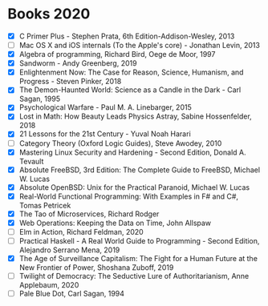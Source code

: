 # Books 2020

- [x] C Primer Plus - Stephen Prata, 6th Edition-Addison-Wesley, 2013
- [ ] Mac OS X and iOS internals (To the Apple's core) - Jonathan Levin, 2013
- [x] Algebra of programming, Richard Bird, Oege de Moor, 1997
- [x] Sandworm - Andy Greenberg, 2019
- [x] Enlightenment Now: The Case for Reason, Science, Humanism, and Progress - Steven Pinker, 2018
- [x] The Demon-Haunted World: Science as a Candle in the Dark - Carl Sagan, 1995
- [x] Psychological Warfare -  Paul M. A. Linebarger, 2015
- [x] Lost in Math: How Beauty Leads Physics Astray, Sabine Hossenfelder, 2018
- [x] 21 Lessons for the 21st Century - Yuval Noah Harari
- [ ] Category Theory (Oxford Logic Guides), Steve Awodey, 2010
- [x] Mastering Linux Security and Hardening - Second Edition, Donald A. Tevault
- [x] Absolute FreeBSD, 3rd Edition: The Complete Guide to FreeBSD, Michael W. Lucas
- [x] Absolute OpenBSD: Unix for the Practical Paranoid, Michael W. Lucas
- [x] Real-World Functional Programming: With Examples in F# and C#, Tomas Petricek
- [x] The Tao of Microservices, Richard Rodger
- [x] Web Operations: Keeping the Data on Time, John Allspaw
- [ ] Elm in Action, Richard Feldman, 2020
- [ ] Practical Haskell - A Real World Guide to Programming - Second Edition, Alejandro Serrano Mena, 2019
- [x] The Age of Surveillance Capitalism: The Fight for a Human Future at the New Frontier of Power, Shoshana Zuboff, 2019
- [ ] Twilight of Democracy: The Seductive Lure of Authoritarianism, Anne Applebaum, 2020
- [ ] Pale Blue Dot, Carl Sagan, 1994 
